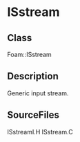 # ISstream 
## Class
Foam::ISstream

## Description
Generic input stream.

## SourceFiles
ISstreamI.H
ISstream.C

